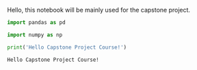 Hello, this notebook will be mainly used for the capstone project.


```python
import pandas as pd

```


```python
import numpy as np
```


```python
print('Hello Capstone Project Course!')
```

    Hello Capstone Project Course!



```python

```
